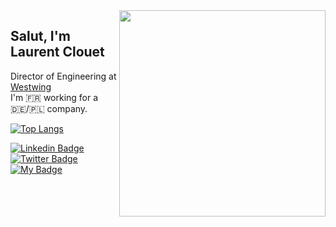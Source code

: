 <img align='right' src="https://media.giphy.com/media/icUEIrjnUuFCWDxFpU/giphy.gif" width="330">
<h2>Salut, I'm Laurent Clouet</h2>
<p>Director of Engineering at <a href="https://www.westwing.de/">Westwing</a><br/>
I'm 🇫🇷 working for a 🇩🇪/🇵🇱 company.
</p>

[![Top Langs](https://github-readme-stats.vercel.app/api/top-langs/?username=laurent35240&layout=compact&langs_count=6)](https://github.com/anuraghazra/github-readme-stats)

[![Linkedin Badge](https://img.shields.io/badge/-IAmHere-blue?style=flat-square&logo=Linkedin&logoColor=white&link=https://www.linkedin.com/in/laurent-clouet-a7ba8721/)](https://www.linkedin.com/in/laurent-clouet-a7ba8721/)
[![Twitter Badge](https://img.shields.io/badge/-@hereToo-blue?style=flat-square&logo=Twitter&logoColor=white&color=1DA1F2&link=https://twitter.com/laurent35240)](https://twitter.com/laurent35240)
[![My Badge](https://img.shields.io/badge/-andOnMyWebsite-blue?style=flat-square&logo=Trustpilot&logoColor=white&color=00B67A&link=https://laurent-clouet.fr/)](https://laurent-clouet.fr/)

<!--
**laurent35240/laurent35240** is a ✨ _special_ ✨ repository because its `README.md` (this file) appears on your GitHub profile.

Here are some ideas to get you started:

- 🔭 I’m currently working on ...
- 🌱 I’m currently learning ...
- 👯 I’m looking to collaborate on ...
- 🤔 I’m looking for help with ...
- 💬 Ask me about ...
- 📫 How to reach me: ...
- 😄 Pronouns: ...
- ⚡ Fun fact: ...
-->
